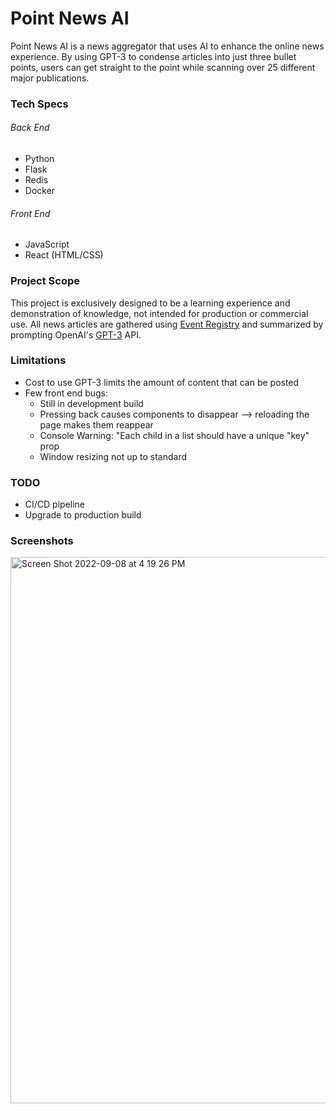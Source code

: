 # Point News AI

Point News AI is a news aggregator that uses AI to enhance the online news experience. By using GPT-3 to condense articles
into just three bullet points, users can get straight to the point while scanning over 25 different major publications.

### Tech Specs
###### Back End
- Python
- Flask
- Redis
- Docker

###### Front End
- JavaScript
- React (HTML/CSS)

### Project Scope
This project is exclusively designed to be a learning experience and demonstration of knowledge, not intended for production or commercial use. All news articles are gathered using [Event Registry](https://eventregistry.org/) and summarized by prompting OpenAI's [GPT-3](https://openai.com/blog/gpt-3-apps/) API.


### Limitations
- Cost to use GPT-3 limits the amount of content that can be posted
- Few front end bugs:
  - Still in development build
  - Pressing back causes components to disappear --> reloading the page makes them reappear 
  - Console Warning: "Each child in a list should have a unique "key" prop
  - Window resizing not up to standard

### TODO
- CI/CD pipeline 
- Upgrade to production build

### Screenshots
<img width="874" alt="Screen Shot 2022-09-08 at 4 19 26 PM" src="https://user-images.githubusercontent.com/49734611/189242214-4f2db0b8-4f65-4182-8b39-e568ebdca17b.png">

